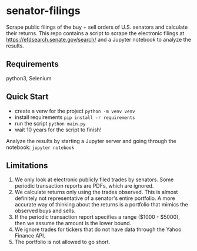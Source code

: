 # senator-filings
Scrape public filings of the buy + sell orders of U.S. senators and calculate their returns. This repo contains a script to scrape the electronic filings at https://efdsearch.senate.gov/search/ and a Jupyter notebook to analyze the results.

## Requirements

python3, Selenium

## Quick Start
- create a venv for the project `python -m venv venv`
- install requirements `pip install -r requirements`
- run the script `python main.py`
- wait 10 years for the script to finish!

Analyze the results by starting a Jupyter server and going through the notebook: `jupyter notebook`

## Limitations

1. We only look at electronic publicly filed trades by senators. Some periodic transaction reports are PDFs, which are ignored.
2. We calculate returns only using the trades observed. This is almost definitely not representative of a senator's entire portfolio. A more accurate way of thinking about the returns is a portfolio that mimics the observed buys and sells.
3. If the periodic transaction report specifies a range ($1000 - $5000), then we assume the amount is the lower bound.
4. We ignore trades for tickers that do not have data through the Yahoo Finance API.
5. The portfolio is not allowed to go short.
